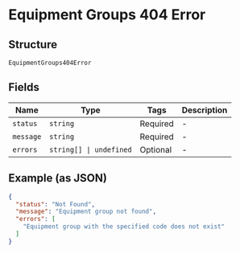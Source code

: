
# Equipment Groups 404 Error

## Structure

`EquipmentGroups404Error`

## Fields

| Name | Type | Tags | Description |
|  --- | --- | --- | --- |
| `status` | `string` | Required | - |
| `message` | `string` | Required | - |
| `errors` | `string[] \| undefined` | Optional | - |

## Example (as JSON)

```json
{
  "status": "Not Found",
  "message": "Equipment group not found",
  "errors": [
    "Equipment group with the specified code does not exist"
  ]
}
```

